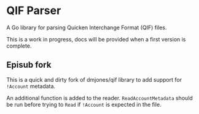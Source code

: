 # QIF Parser

A Go library for parsing Quicken Interchange Format (QIF) files.

This is a work in progress, docs will be provided when a first version is complete.

## Episub fork

This is a quick and dirty fork of dmjones/qif library to add support for `!Account` metadata.

An additional function is added to the reader. `ReadAccountMetadata` should be run before trying to `Read` if `!Account` is expected in the file.
